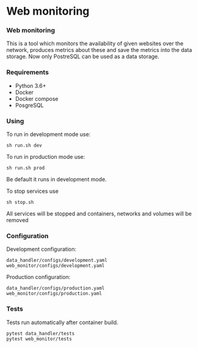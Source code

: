 # Web monitoring


### Web monitoring

This is a tool which monitors the availability of given websites over the network, produces metrics about these and 
save the metrics into the data storage. 
Now only PostreSQL can be used as a data storage.

### Requirements

 - Python 3.6+
 - Docker
 - Docker compose
 - PosgreSQL

### Using

To run in development mode use:

```
sh run.sh dev
```  

To run in production mode use:

```
sh run.sh prod
```  

Be default it runs in development mode.

To stop services use
```
sh stop.sh
```

All services will be stopped and containers, networks and volumes will be removed

### Configuration

Development configuration:
```
data_handler/configs/development.yaml
web_monitor/configs/development.yaml
```

Production configuration:
```
data_handler/configs/production.yaml
web_monitor/configs/production.yaml
```

### Tests 

Tests run automatically after container build.  

```
pytest data_handler/tests
pytest web_monitor/tests
```




